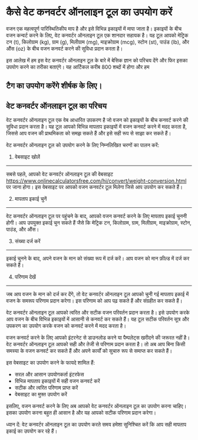 कैसे वेट कनवर्टर ऑनलाइन टूल का उपयोग करें
=========================================

वजन एक महत्वपूर्ण पारिस्थितिकीय माप है और इसे विभिन्न इकाइयों में मापा जाता है। इकाइयों के बीच वजन कन्वर्ट करने के लिए, वेट कनवर्टर ऑनलाइन टूल एक शानदार सहायक है। यह टूल आपको मेट्रिक टन (t), किलोग्राम (kg), ग्राम (g), मिलीग्राम (mg), माइक्रोग्राम (mcg), स्टोन (st), पाउंड (lb), और औंस (oz) के बीच वजन कनवर्ट करने की सुविधा प्रदान करता है।

इस आलेख में हम इस वेट कनवर्टर ऑनलाइन टूल के बारे में बेसिक ज्ञान को परिचय देंगे और फिर इसका उपयोग करने का तरीका बताएंगे। यह आर्टिकल करीब 800 शब्दों में होगा और हम

 टैग का उपयोग करेंगे शीर्षक के लिए। 
------------------------------------

वेट कनवर्टर ऑनलाइन टूल का परिचय
-------------------------------

वेट कनवर्टर ऑनलाइन टूल एक वेब आधारित उपकरण है जो वजन को इकाइयों के बीच कनवर्ट करने की सुविधा प्रदान करता है। यह टूल आपको विभिन्न मापताप इकाइयों में वजन कनवर्ट करने में मदद करता है, जिससे आप वजन की प्राथमिकता को समझ सकते हैं और इसे सही रूप से साझा कर सकते हैं।

वेट कनवर्टर ऑनलाइन टूल को उपयोग करने के लिए निम्नलिखित चरणों का पालन करें:

1. वेबसाइट खोलें
----------------

सबसे पहले, आपको वेट कनवर्टर ऑनलाइन टूल की वेबसाइट <https://www.onlinecalculatorsfree.com/hi/convert/weight-conversion.html> पर जाना होगा। इस वेबसाइट पर आपको वजन कनवर्टर टूल मिलेगा जिसे आप उपयोग कर सकते हैं।

2. मापताप इकाई चुनें
--------------------

वेट कनवर्टर ऑनलाइन टूल पर पहुंचने के बाद, आपको वजन कनवर्ट करने के लिए मापताप इकाई चुननी होगी। आप उपयुक्त इकाई चुन सकते हैं जैसे कि मेट्रिक टन, किलोग्राम, ग्राम, मिलीग्राम, माइक्रोग्राम, स्टोन, पाउंड, और औंस।

3. संख्या दर्ज करें
-------------------

इकाई चुनने के बाद, अपने वजन के मान को संख्या रूप में दर्ज करें। आप वजन को मान फ़ील्ड में दर्ज कर सकते हैं।

4. परिणाम देखें
---------------

जब आप वजन के मान को दर्ज कर देंगे, तो वेट कनवर्टर ऑनलाइन टूल आपको चुनी गई मापताप इकाई में वजन के समरूप परिणाम प्रदान करेगा। इस परिणाम को आप पढ़ सकते हैं और संग्रहीत कर सकते हैं।

वेट कनवर्टर ऑनलाइन टूल आपको त्वरित और सटीक वजन परिवर्तन प्रदान करता है। इसे उपयोग करके आप वजन के बीच विभिन्न इकाइयों में आसानी से कनवर्ट कर सकते हैं। यह टूल सटीक परिवर्तन सूत्र और उपकरण का उपयोग करके वजन को कनवर्ट करने में मदद करता है।

वजन कनवर्ट करने के लिए आपको इंटरनेट से डाउनलोड करने या पैम्पलेट्स खरीदने की जरूरत नहीं है। वेट कनवर्टर ऑनलाइन टूल आपको सही और तेजी से परिणाम प्रदान करता है। तो अब आप बिना किसी समस्या के वजन कनवर्ट कर सकते हैं और अपने कार्यों को सुचारु रूप से समाप्त कर सकते हैं।

इस वेबसाइट का उपयोग करने के फायदे शामिल हैं:

- सरल और आसान उपयोगकर्ता इंटरफेस
- विभिन्न मापताप इकाइयों में सही वजन कनवर्ट करें
- सटीक और त्वरित परिणाम प्राप्त करें
- वेबसाइट का मुफ्त उपयोग करें

इसलिए, वजन कनवर्ट करने के लिए अब आपको वेट कनवर्टर ऑनलाइन टूल का उपयोग करना चाहिए। इसका उपयोग करना बहुत ही आसान है और यह आपको सटीक परिणाम प्रदान करेगा।

ध्यान दें: वेट कनवर्टर ऑनलाइन टूल का उपयोग करते समय हमेशा सुनिश्चित करें कि आप सही मापताप इकाई का उपयोग कर रहे हैं।